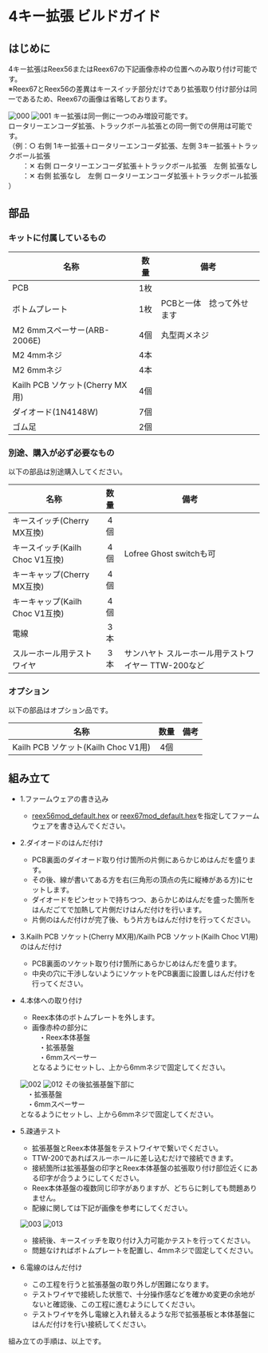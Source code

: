 # 4キー拡張 ビルドガイド

## はじめに
4キー拡張はReex56またはReex67の下記画像赤枠の位置へのみ取り付け可能です。  
※Reex67とReex56の差異はキースイッチ部分だけであり拡張取り付け部分は同一であるため、Reex67の画像は省略しております。  
  
![000](https://github.com/kushima8/Reex/assets/58157342/5cf569b6-a38f-4eab-8e34-d36eecfcc2fe)
![001](https://github.com/kushima8/Reex/assets/58157342/96427ac5-5fd1-494b-8bbf-b1bda7c7ae98)
キー拡張は同一側に一つのみ増設可能です。  
ロータリーエンコーダ拡張、トラックボール拡張との同一側での併用は可能です。  
（例：○ 右側 1キー拡張＋ロータリーエンコーダ拡張、左側 3キー拡張＋トラックボール拡張  
　　：✕ 右側 ロータリーエンコーダ拡張＋トラックボール拡張　左側 拡張なし   
　　：✕ 右側 拡張なし　左側  ロータリーエンコーダ拡張＋トラックボール拡張 ）  

## 部品

### キットに付属しているもの

|名称|数量|備考|
|----|:---:|----|
|PCB|1枚|
|ボトムプレート|1枚|PCBと一体　捻って外せます|
|M2 6mmスペーサー(ARB-2006E)|4個|丸型両メネジ|
|M2 4mmネジ|4本|
|M2 6mmネジ|4本|
|Kailh PCB ソケット(Cherry MX用)|4個|
|ダイオード(1N4148W)|7個|
|ゴム足|2個|

### 別途、購入が必ず必要なもの
以下の部品は別途購入してください。

|名称|数量|備考|
|----|:---:|----|
|キースイッチ(Cherry MX互換)|4個|
|キースイッチ(Kailh Choc V1互換)|4個|Lofree Ghost switchも可|
|キーキャップ(Cherry MX互換)|4個|
|キーキャップ(Kailh Choc V1互換)|4個|
|電線|3本|
|スルーホール用テストワイヤ|3本|サンハヤト スルーホール用テストワイヤー TTW-200など|

### オプション
以下の部品はオプション品です。 

|名称|数量|備考|
|----|:---:|----|
|Kailh PCB ソケット(Kailh Choc V1用)|4個|

## 組み立て

* 1.ファームウェアの書き込み
  * [reex56mod_default.hex](https://github.com/kushima8/Reex/tree/main/Reex56/HEX/mod/reex56mod_default.hex) or [reex67mod_default.hex](https://github.com/kushima8/Reex/tree/main/Reex67/HEX/mod/reex56mod_default.hex)を指定してファームウェアを書き込んでください。
* 2.ダイオードのはんだ付け
  * PCB裏面のダイオード取り付け箇所の片側にあらかじめはんだを盛ります。  
  * その後、線が書いてある方を右(三角形の頂点の先に縦棒がある方)にセットします。
  * ダイオードをピンセットで持ちつつ、あらかじめはんだを盛った箇所をはんだごてで加熱して片側だけはんだ付けを行います。  
  * 片側のはんだ付けが完了後、もう片方もはんだ付けを行ってください。
* 3.Kailh PCB ソケット(Cherry MX用)/Kailh PCB ソケット(Kailh Choc V1用)のはんだ付け
  * PCB裏面のソケット取り付け箇所にあらかじめはんだを盛ります。  
  * 中央の穴に干渉しないようにソケットをPCB裏面に設置しはんだ付けを行ってください。  
* 4.本体への取り付け
  * Reex本体のボトムプレートを外します。  
  * 画像赤枠の部分に  
  　・Reex本体基盤  
  　・拡張基盤  
  　・6mmスペーサー  
  となるようにセットし、上から6mmネジで固定してください。  
    
  ![002](https://github.com/kushima8/Reex/assets/58157342/306dcb78-8025-4433-9af4-6590f6c74cc3)
  ![012](https://github.com/kushima8/Reex/assets/58157342/f5958ca8-b1d6-4dd6-8313-283a2f6688e2)
  その後拡張基盤下部に  
  　・拡張基盤  
  　・6mmスペーサー  
  となるようにセットし、上から6mmネジで固定してください。  
* 5.疎通テスト
  * 拡張基盤とReex本体基盤をテストワイヤで繋いでください。
  * TTW-200であればスルーホールに差し込むだけで接続できます。
  * 接続箇所は拡張基盤の印字とReex本体基盤の拡張取り付け部位近くにある印字が合うようにしてください。
  * Reex本体基盤の複数同じ印字がありますが、どちらに刺しても問題ありません。
  * 配線に関しては下記が画像を参考にしてください。  
    
  ![003](https://github.com/kushima8/Reex/assets/58157342/aa14eac9-cbe1-48ec-8498-8941aa3171ce)
  ![013](https://github.com/kushima8/Reex/assets/58157342/5d5c9fa8-78c2-4528-bb73-8715cefd2e6d)
  * 接続後、キースイッチを取り付け入力可能かテストを行ってください。
  * 問題なければボトムプレートを配置し、4mmネジで固定してください。
* 6.電線のはんだ付け
  * この工程を行うと拡張基盤の取り外しが困難になります。
  * テストワイヤで接続した状態で、十分操作感などを確かめ変更の余地がないと確認後、この工程に進むようにしてください。
  * テストワイヤを外し電線と入れ替えるような形で拡張基板と本体基盤にはんだ付けを行い接続してください。

組み立ての手順は、以上です。

